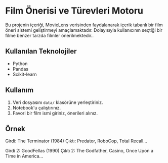 
# Film Önerisi ve Türevleri Motoru

Bu projenin içeriği, MovieLens verisinden faydalanarak içerik tabanlı bir film öneri sistemi geliştirmeyi amaçlamaktadır. Dolayısıyla kullanıcının seçtiği bir filme benzer tarzda filmler önerilmektedir..

## Kullanılan Teknolojiler
- Python
- Pandas
- Scikit-learn

## Kullanım
1. Veri dosyasını `data/` klasörüne yerleştiriniz.
2. Notebook'u çalıştırınız.
3. Favori bir film ismi giriniz, önerileri alınız.

## Örnek
Girdi: The Terminator (1984) 
Çıktı: Predator, RoboCop, Total Recall...

Girdi 2: GoodFellas (1990)
Çıktı 2: The Godfather, Casino, Once Upon a Time in America...
